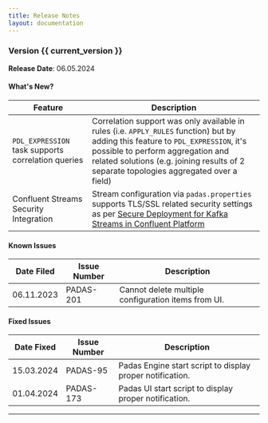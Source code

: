 ```yaml
---
title: Release Notes
layout: documentation
---
```


### Version {{ current_version }}

**Release Date**: 06.05.2024

#### What's New?

| Feature                         | Description |
| ----------------------          | ----------------------       
| `PDL_EXPRESSION` task supports correlation queries | Correlation support was only available in rules (i.e. `APPLY_RULES` function) but by adding this feature to `PDL_EXPRESSION`, it's possible to perform aggregation and related solutions (e.g. joining results of 2 separate topologies aggregated over a field) 
| Confluent Streams Security Integration | Stream configuration via `padas.properties` supports TLS/SSL related security settings as per [Secure Deployment for Kafka Streams in Confluent Platform](https://docs.confluent.io/platform/current/streams/developer-guide/security.html#kstreams-security)


#### Known Issues

| Date Filed    | Issue Number      | Description |
| ------------- | ----------------  | ----------------------       
| 06.11.2023    | PADAS-201	        | Cannot delete multiple configuration items from UI.

#### Fixed Issues

| Date Fixed    | Issue Number      | Description |
| ------------- | ----------------  | ----------------------   
| 15.03.2024    | PADAS-95         | Padas Engine start script to display proper notification.
| 01.04.2024    | PADAS-173         | Padas UI start script to display proper notification.

---
